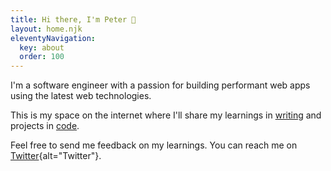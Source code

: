 ```yaml
---
title: Hi there, I'm Peter 👋
layout: home.njk
eleventyNavigation:
  key: about
  order: 100
---
```


I'm a software engineer with a passion for building performant web apps using the latest web technologies.

This is my space on the internet where I'll share my learnings in [writing](/write) and projects in [code](/code).

Feel free to send me feedback on my learnings. You can reach me on [Twitter](https://twitter.com/PMekhaeil){alt="Twitter"}.
